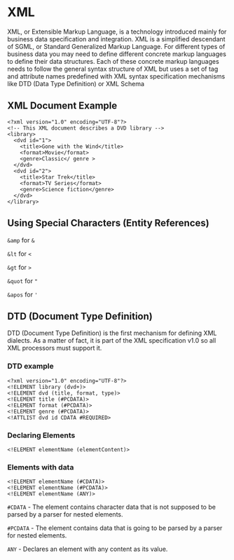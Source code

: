 # XML
XML, or Extensible Markup Language, is a technology introduced mainly for 
business data specification and integration. XML is a simplified descendant of 
SGML, or Standard Generalized Markup Language. For different types of business data you may need to define different 
concrete markup languages to define their data structures. Each of these concrete 
markup languages needs to follow the general syntax structure of XML but uses
a set of tag and attribute names predefined with XML syntax specification 
mechanisms like DTD (Data Type Definition) or XML Schema

## XML Document Example

    <?xml version="1.0" encoding="UTF-8"?>
    <!-- This XML document describes a DVD library -->
    <library>
      <dvd id="1">
        <title>Gone with the Wind</title>
        <format>Movie</format>
        <genre>Classic</ genre >
      </dvd>
      <dvd id="2">
        <title>Star Trek</title>
        <format>TV Series</format>
        <genre>Science fiction</genre>
      </dvd>
    </library>
   
## Using Special Characters (Entity References)

`&amp` for `&`

`&lt` for `<`

`&gt` for `>`

`&quot` for `"`

`&apos` for `'`

## DTD (Document Type Definition)

DTD (Document Type Definition) is the first mechanism for defining XML 
dialects. As a matter of fact, it is part of the XML specification v1.0 so all XML 
processors must support it.

### DTD example

    <?xml version="1.0" encoding="UTF-8"?>
    <!ELEMENT library (dvd+)>
    <!ELEMENT dvd (title, format, type)>
    <!ELEMENT title (#PCDATA)>
    <!ELEMENT format (#PCDATA)>
    <!ELEMENT genre (#PCDATA)>
    <!ATTLIST dvd id CDATA #REQUIRED>

### Declaring Elements

    <!ELEMENT elementName (elementContent)>
    
### Elements with data

    <!ELEMENT elementName (#CDATA)>
    <!ELEMENT elementName (#PCDATA)>
    <!ELEMENT elementName (ANY)>
    
`#CDATA` - The element contains character data that is not supposed to be parsed by a parser for nested elements.

`#PCDATA` - The element contains data that is going to be parsed by a parser for nested elements.

`ANY` - Declares an element with any content as its value.
